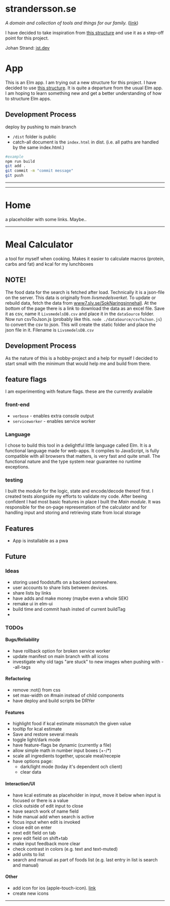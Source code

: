 # strandersson.se

_A domain and collection of tools and things for our family._ ([link](https://strandersson.se))

I have decided to take inspiration from [this structure](https://github.com/madasebrof/elm-taco-donut) and use it as a step-off point for this project.

Johan Strand: [jst.dev](https://jst.dev)

# App

This is an Elm app. I am trying out a new structure for this project. I have decided to use [this structure](https://github.com/madasebrof/elm-taco-donut). It is quite a departure from the usual Elm app. I am hoping to learn something new and get a better understanding of how to structure Elm apps.

## Development Process
deploy by pushing to main branch
- `/dist` folder is public
- catch-all document is the `index.html` in dist. (i.e. all paths are handled by the same index.html.)
```bash
#example
npm run build
git add .
git commit -m "commit message"
git push
```

---

---

# Home

a placeholder with some links. Maybe..

---

# Meal Calculator

a tool for myself when cooking. Makes it easier to calculate macros (protein, carbs and fat) and kcal for my lunchboxes

## NOTE!

The food data for the search is fetched after load. Technically it is a json-file on the server. This data is originally from _livsmedelsverket_. To update or rebuild data, fetch the data from [www7.slv.se/SokNaringsinnehall](https://www7.slv.se/SokNaringsinnehall). At the bottom of the page there is a link to download the data as an excel file. Save it as csv, name it `LivsmedelsDB.csv` and place it in the `dataSource` folder. Now run csvToJson.js (probably like this. `node ./dataSource/csvToJson.js`) to convert the csv to json. This will create the static folder and place the json file in it. Filename is `LivsmedelsDB.csv`


## Development Process

As the nature of this is a hobby-project and a help for myself I decided to start small with the minimum that would help me and build from there.

## feature flags
I am experimenting with feature flags.
these are the currently available

### front-end
- `verbose` - enables extra console output
- `serviceworker` - enables service worker


### Language

I chose to build this tool in a delightful little language called Elm. It is a functional language made for web-apps. It compiles to JavaScript, is fully compatible with all browsers that matters, is very fast and quite small. The functional nature and the type system near guarantee no runtime exceptions.

### testing

I built the module for the logic, state and encode/decode thereof first. I created tests alongside my efforts to validate my code. After beeing confident I had most basic features in place I built the _Main module_. It was responsible for the on-page representation of the calculator and for handling input and storing and retrieving state from local storage

## Features
- App is installable as a pwa

## Future

### Ideas

- storing used foodstuffs on a backend somewhere.
- user accounts to share lists between devices.
- share lists by links
- have adds and make money (maybe even a whole SEK)
- remake ui in elm-ui
- build time and commit hash insted of current buildTag
- 

### TODOs

#### Bugs/Reliability
- have rollback option for broken service worker
- update manifest on main branch with all icons
- investigate why old tags "are stuck" to new images when pushing with --all-tags

#### Refactoring
- remove :not() from css
- set max-width on #main instead of child components
- have deploy and build scripts be DRYer

#### Features

- highlight food if kcal estimate missmatch the given value
- tooltip for kcal estimate
- Save and restore several meals
- toggle light/dark mode
- have feature-flags be dynamic (currently a file)
- allow simple math in number input boxes (+-/*)
- scale all ingredients together, upscale meal/recepie
- have options page:
  - dark/light mode (today it's dependent och client)
  - clear data

#### Interaction/UI

- have kcal estimate as placeholder in input, move it below when input is focused or there is a value
- click outside of edit input to close
- have search work of name field
- hide manual add when search is active
- focus input when edit is invoked
- close edit on enter
- next edit field on tab
- prev edit field on shift+tab
- make input feedback more clear
- check contrast in colors (e.g. text and text-muted)
- add units to list
- search and manual as part of foods list (e.g. last entry in list is search and manual)

#### Other
- add icon for ios (apple-touch-icon). [link](https://developer.apple.com/library/archive/documentation/AppleApplications/Reference/SafariWebContent/ConfiguringWebApplications/ConfiguringWebApplications.html)
- create new icons

---
